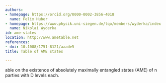 ```yaml
---
authors:
- homepage: https://orcid.org/0000-0002-3856-4018
  name: Felix Huber
- homepage: https://www.physik.uni-siegen.de/tqo/members/wyderka/index.xml
  name: Nikolai Wyderka
id: ame-states
location: http://www.ametable.net
references:
- doi: 10.1088/1751-8121/aaade5
title: Table of AME states

---
```


able on the existence of absolutely maximally entangled states (AME) of n parties with D levels each.
